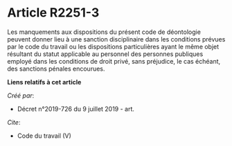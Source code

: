 # Article R2251-3

Les manquements aux dispositions du présent code de déontologie peuvent donner lieu à une sanction disciplinaire dans les
conditions prévues par le code du travail ou les dispositions particulières ayant le même objet résultant du statut
applicable au personnel des personnes publiques employé dans les conditions de droit privé, sans préjudice, le cas échéant,
des sanctions pénales encourues.

**Liens relatifs à cet article**

_Créé par_:

  - Décret n°2019-726 du 9 juillet 2019 - art.

_Cite_:

  - Code du travail (V)
